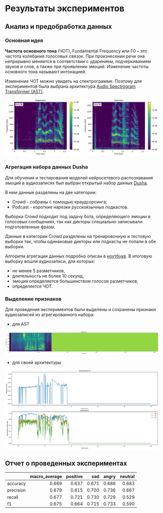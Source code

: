 # Результаты экспериментов

## Анализ и предобработка данных

### Основная идея

**Частота основного тона** (ЧОТ), Fundamental Frequency или F0 – это частота колебания голосовых связок. При произнесении речи она непрерывно меняется в соответствии с ударением, подчеркиванием звуков и слов, а также при проявлении эмоций. Изменение частоты основного тона называют интонацией. 

Изменение ЧОТ можно увидеть на спектрограмме. Поэтому для экспериментов была выбрана архитектура [Audio Spectrogram Transformer (AST)](https://huggingface.co/docs/transformers/model_doc/audio-spectrogram-transformer).

<img src="https://github.com/ArinaOwl/speech_emotion_recognition/blob/master/ser_experiments/images/spectrogram.png" alt="drawing" width="800"/>

### Агрегация набора данных Dusha

Для обучения и тестирования моделей нейросетевого распознавания эмоций в аудиозаписях был выбран открытый набор данных [Dusha](https://github.com/salute-developers/golos/tree/master/dusha).

В нем данные разделены на две категории:

- Crowd - собраны с помощью краудсорсинга;
- Podcast - короткие нарезки русскоязычных подкастов.

Выборка Crowd подходит под задачу бота, определяющего эмоции в голосовых сообщениях, так как дикторы специально записывали подготовленные фразы.

Данные в категории Crowd разделены на тренировочную и тестовую выборки так, чтобы одинаковые дикторы или подкасты не попали в обе выборки.

Алгоритм агрегации данных подробно описан в [ноутбуке](https://github.com/ArinaOwl/speech_emotion_recognition/blob/master/ser_experiments/data_processing.ipynb). В итоговую выборку вошли аудиозаписи, для которых:
- не менее 5 разметчиков,
- длительность не более 10 секунд,
- эмоция определяется большинством голосов разметчиков,
- определяется ЧОТ.

### Выделение признаков

Для проведения экспериментов были выделены и сохранены признаки аудиозаписей из агрегированного набора:
- для AST

<img src="https://github.com/ArinaOwl/speech_emotion_recognition/blob/master/ser_experiments/images/ast_features.png" alt="drawing" width="800"/>

- для своей архитектуры

<img src="https://github.com/ArinaOwl/speech_emotion_recognition/blob/master/ser_experiments/images/f0_features.png" alt="drawing" width="800"/>

## Отчет о проведенных экспериментах

|	          | macro_average |	positive |	sad   |	angry |	neutral |
|:---       | ---:          | ---:     | ---:   | ---:  | ---:    |
| accuracy  |	0.669         |	0.637    |	0.671 |	0.686 |	0.683   |
| precision |	0.679         |	0.615    |	0.700 |	0.736 |	0.667   |
| recall    |	0.677         |	0.721    |	0.730 |	0.729 |	0.529   |
| f1        |	0.675         |	0.664    |	0.715 |	0.733 |	0.590   |
